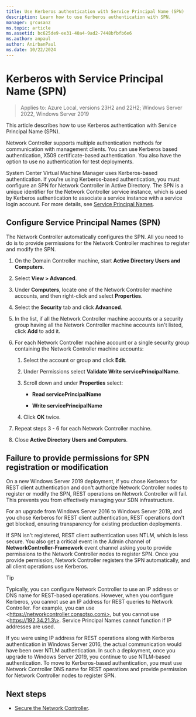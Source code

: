 ```yaml
---
title: Use Kerberos authentication with Service Principal Name (SPN)
description: Learn how to use Kerberos authentication with SPN.
manager: grcusanz
ms.topic: article
ms.assetid: bc625de9-ee31-40a4-9ad2-7448bfbfb6e6
ms.author: anpaul
author: AnirbanPaul
ms.date: 10/22/2024
---
```


# Kerberos with Service Principal Name (SPN)

> Applies to: Azure Local, versions 23H2 and 22H2; Windows Server 2022, Windows Server 2019

This article describes how to use Kerberos authentication with Service Principal Name (SPN).

Network Controller supports multiple authentication methods for communication with management clients. You can use Kerberos based authentication, X509 certificate-based authentication. You also have the option to use no authentication for test deployments.

System Center Virtual Machine Manager uses Kerberos-based authentication. If you're using Kerberos-based authentication, you must configure an SPN for Network Controller in Active Directory. The SPN is a unique identifier for the Network Controller service instance, which is used by Kerberos authentication to associate a service instance with a service login account. For more details, see [Service Principal Names](/windows/desktop/ad/service-principal-names).

## Configure Service Principal Names (SPN)

The Network Controller automatically configures the SPN. All you need to do is to provide permissions for the Network Controller machines to register and modify the SPN.

1. On the Domain Controller machine, start **Active Directory Users and Computers**.

1. Select **View > Advanced**.

1. Under **Computers**, locate one of the Network Controller machine accounts, and then right-click and select **Properties**.

1. Select the **Security** tab and click **Advanced**.

1. In the list, if all the Network Controller machine accounts or a security group having all the Network Controller machine accounts isn't listed, click **Add** to add it.

1. For each Network Controller machine account or a single security group containing the Network Controller machine accounts:

   1.  Select the account or group and click **Edit**.

   1.  Under Permissions select **Validate Write servicePrincipalName**.

   1.  Scroll down and under **Properties** select:

       -  **Read servicePrincipalName**

       -  **Write servicePrincipalName**

    1.  Click **OK** twice.

1.  Repeat steps 3 - 6 for each Network Controller machine.

1.  Close **Active Directory Users and Computers**.

## Failure to provide permissions for SPN registration or modification

On a new Windows Server 2019 deployment, if you chose Kerberos for REST client authentication and don't authorize Network Controller nodes to register or modify the SPN, REST operations on Network Controller will fail. This prevents you from effectively managing your SDN infrastructure.

For an upgrade from Windows Server 2016 to Windows Server 2019, and you chose Kerberos for REST client authentication, REST operations don't get blocked, ensuring transparency for existing production deployments.

If SPN isn't registered, REST client authentication uses NTLM, which is less secure. You also get a critical event in the Admin channel of **NetworkController-Framework** event channel asking you to provide permissions to the Network Controller nodes to register SPN. Once you provide permission, Network Controller registers the SPN automatically, and all client operations use Kerberos.

> [!TIP]
> Typically, you can configure Network Controller to use an IP address or DNS name for REST-based operations. However, when you configure Kerberos, you cannot use an IP address for REST queries to Network Controller. For example, you can use \<https://networkcontroller.consotso.com\>, but you cannot use \<https://192.34.21.3\>. Service Principal Names cannot function if IP addresses are used.
>
> If you were using IP address for REST operations along with Kerberos authentication in Windows Server 2016, the actual communication would have been over NTLM authentication. In such a deployment, once you upgrade to Windows Server 2019, you continue to use NTLM-based authentication. To move to Kerberos-based authentication, you must use Network Controller DNS name for REST operations and provide permission for Network Controller nodes to register SPN.

## Next steps

- [Secure the Network Controller](./nc-security.md).

